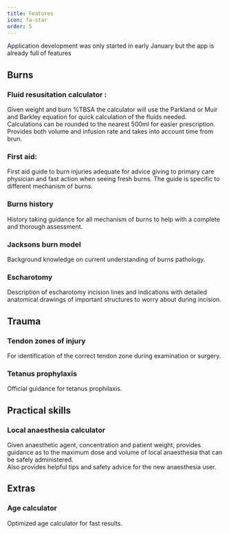 ```yaml
---
title: Features
icon: fa-star
order: 5
---
```


Application development was only started in early January but the app is already full of features

## Burns

### Fluid resusitation calculator :
Given weight and burn %TBSA the calculator will use the Parkland or Muir and Barkley equation for quick calculation of the fluids needed.  
Calculations can be rounded to the nearest 500ml for easier prescription.  
Provides both volume and infusion rate and takes into account time from brun.  

### First aid:
First aid guide to burn injuries adequate for advice giving to primary care physician and fast action when seeing fresh burns.
The guide is specific to different mechanism of burns.  

### Burns history
History taking guidance for all mechanism of burns to help with a complete and thorough assessment.  

### Jacksons burn model
Background knowledge on current understanding of burns pathology.  

### Escharotomy
Description of escharotomy incision lines and indications with detailed anatomical drawings of important structures to worry about during incision.  

## Trauma

### Tendon zones of injury
For identification of the correct tendon zone during examination or surgery.  

### Tetanus prophylaxis
Official guidance for tetanus prophilaxis.  

## Practical skills

### Local anaesthesia calculator
Given anaesthetic agent, concentration and patient weight, provides guidance as to the maximum dose and volume of local anaesthesia that can be safely administered.  
Also provides helpful tips and safety advice for the new anaesthesia user.  

## Extras

### Age calculator
Optimized age calculator for fast results.  
